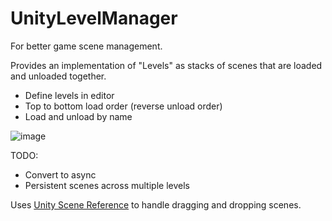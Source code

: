# UnityLevelManager

For better game scene management.

Provides an implementation of "Levels" as stacks of scenes that are loaded and unloaded together. 

- Define levels in editor
- Top to bottom load order (reverse unload order)
- Load and unload by name

![image](https://user-images.githubusercontent.com/39347669/126259473-2a73c996-ac9e-4b0c-b0ac-2cce237f8d56.png)

TODO:
- Convert to async
- Persistent scenes across multiple levels

Uses [Unity Scene Reference](https://github.com/JohannesMP/unity-scene-reference) to handle dragging and dropping scenes.
